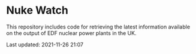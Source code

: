 # Nuke Watch

This repository includes code for retrieving the latest information available on the output of EDF nuclear power plants in the UK.

Last updated: 2021-11-26 21:07